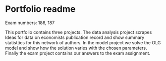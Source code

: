# Portfolio readme

Exam numbers:  186, 187

This portfolio contains three projects. The data analysis project scrapes Ideas for data on economists publication record 
and show summary statisttics for this network of authors. In the model project we solve the OLG model and show how the solution
varies with the chosen parameters. Finally the exam project contains our answers to the exam assignment.
